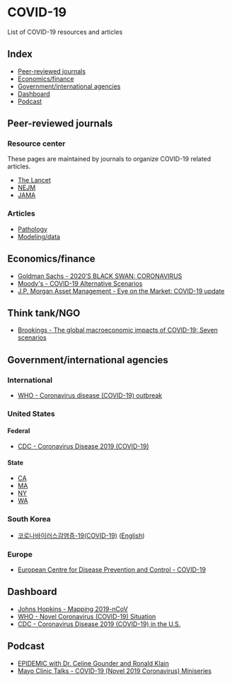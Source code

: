 # COVID-19
List of COVID-19 resources and articles

## Index
- [Peer-reviewed journals](#peer-reviewed-journals)  
- [Economics/finance](#economicsfinance)
- [Government/international agencies](##governmentinternational-agencies)  
- [Dashboard](#Dashboard)  
- [Podcast](#Podcast)  

## Peer-reviewed journals
### Resource center
These pages are maintained by journals to organize COVID-19 related articles.
- [The Lancet](https://www.thelancet.com/coronavirus)  
- [NEJM](https://www.nejm.org/coronavirus)  
- [JAMA](https://jamanetwork.com/journals/jama/pages/coronavirus-alert)

### Articles
- [Pathology](peer-reviewed-modeling-data.md)
- [Modeling/data](peer-reviewed-modeling-data.md)

## Economics/finance
- [Goldman Sachs - 2020’S BLACK SWAN: CORONAVIRUS](https://www.goldmansachs.com/insights/pages/top-of-mind/coronavirus/report.pdf)
- [Moody's - COVID-19 Alternative Scenarios](https://www.moodysanalytics.com/-/media/article/2020/global-convid19-scenario-narratives.pdf)
- [J.P. Morgan Asset Management - Eye on the Market: COVID-19 update](https://am.jpmorgan.com/us/institutional/library/eotm-covid19)

## Think tank/NGO
- [Brookings - The global macroeconomic impacts of COVID-19: Seven scenarios](https://www.brookings.edu/research/the-global-macroeconomic-impacts-of-covid-19-seven-scenarios/)

## Government/international agencies
### International
- [WHO - Coronavirus disease (COVID-19) outbreak](https://www.health.ny.gov/diseases/communicable/coronavirus/)
### United States
#### Federal
- [CDC - Coronavirus Disease 2019 (COVID-19)](https://www.cdc.gov/coronavirus/2019-ncov/index.html)
#### State
- [CA](https://www.cdph.ca.gov/Programs/CID/DCDC/Pages/Immunization/ncov2019.aspx)
- [MA](https://www.mass.gov/resource/information-on-the-outbreak-of-coronavirus-disease-2019-covid-19)
- [NY](https://www.health.ny.gov/diseases/communicable/coronavirus/)
- [WA](https://www.doh.wa.gov/Emergencies/Coronavirus)

### South Korea
- [코로나바이러스감염증-19(COVID-19)](http://ncov.mohw.go.kr/index_main.jsp) ([English](https://jamanetwork.com/journals/jama/fullarticle/2762130))

### Europe
- [European Centre for Disease Prevention and Control - COVID-19](https://www.ecdc.europa.eu/en/novel-coronavirus-china)

## Dashboard
- [Johns Hopkins - Mapping 2019-nCoV](https://systems.jhu.edu/research/public-health/ncov/)
- [WHO - Novel Coronavirus (COVID-19) Situation](https://experience.arcgis.com/experience/685d0ace521648f8a5beeeee1b9125cd)
- [CDC - Coronavirus Disease 2019 (COVID-19) in the U.S.](https://www.cdc.gov/coronavirus/2019-ncov/cases-in-us.html)

## Podcast
- [EPIDEMIC with Dr. Celine Gounder and Ronald Klain](https://podcasts.apple.com/us/podcast/epidemic-with-dr-...celine-gounder-and-ronald-klain/id1499394284)
- [Mayo Clinic Talks - COVID-19 (Novel 2019 Coronavirus) Miniseries](https://podcasts.apple.com/us/podcast/covid-19-novel-2019-coronavirus-miniseries-episode/id1183061010?i=1000464285942)
